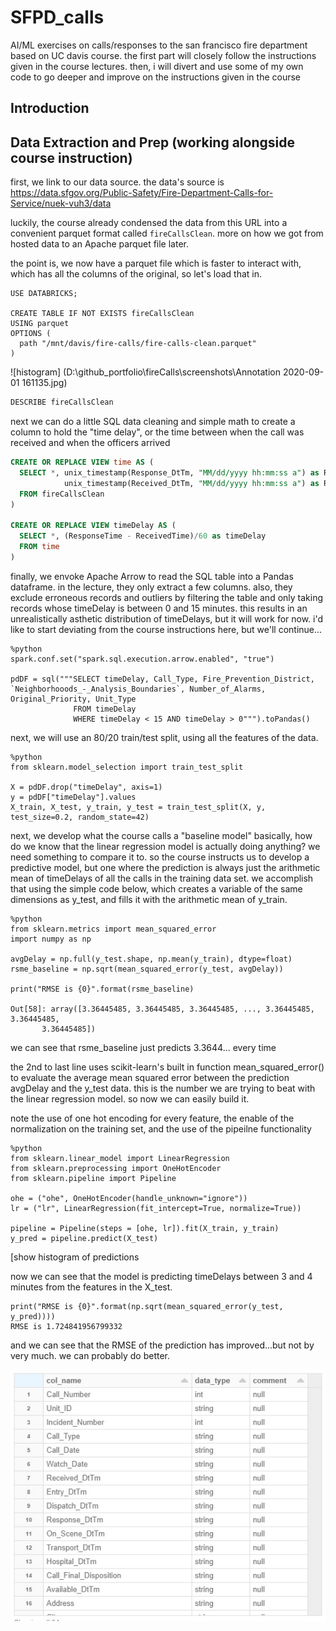 # SFPD_calls
AI/ML exercises on calls/responses to the san francisco fire department based on UC davis course. the first part will closely follow the instructions given in the course lectures. then, i will divert and use some of my own code to go deeper and improve on the instructions given in the course

## Introduction


## Data Extraction and Prep  (working alongside course instruction)
first, we link to our data source. the data's source is https://data.sfgov.org/Public-Safety/Fire-Department-Calls-for-Service/nuek-vuh3/data

luckily, the course already condensed the data from this URL into a convenient parquet format called ```fireCallsClean```. more on how we got from hosted data to an Apache parquet file later.

the point is, we now have a parquet file which is faster to interact with, which has all the columns of the original, so let's load that in.

```
USE DATABRICKS;

CREATE TABLE IF NOT EXISTS fireCallsClean
USING parquet
OPTIONS (
  path "/mnt/davis/fire-calls/fire-calls-clean.parquet"
)
```
![histogram] (D:\github_portfolio\fireCalls\screenshots\Annotation 2020-09-01 161135.jpg)

```SQL
DESCRIBE fireCallsClean
```

next we can do a little SQL data cleaning and simple math to create a column to hold the "time delay", or the time between when the call was received and when the officers arrived

```sql
CREATE OR REPLACE VIEW time AS (
  SELECT *, unix_timestamp(Response_DtTm, "MM/dd/yyyy hh:mm:ss a") as ResponseTime, 
            unix_timestamp(Received_DtTm, "MM/dd/yyyy hh:mm:ss a") as ReceivedTime
  FROM fireCallsClean
)

CREATE OR REPLACE VIEW timeDelay AS (
  SELECT *, (ResponseTime - ReceivedTime)/60 as timeDelay
  FROM time
)
```
finally, we envoke Apache Arrow to read the SQL table into a Pandas dataframe. in the lecture, they only extract a few columns. also, they exclude erroneous records and outliers by filtering the table and only taking records whose timeDelay is between 0 and 15 minutes. this results in an unrealistically asthetic distribution of timeDelays, but it will work for now. i'd like to start deviating from the course instructions here, but we'll continue...

```
%python
spark.conf.set("spark.sql.execution.arrow.enabled", "true")

pdDF = sql("""SELECT timeDelay, Call_Type, Fire_Prevention_District, `Neighborhooods_-_Analysis_Boundaries`, Number_of_Alarms, Original_Priority, Unit_Type
              FROM timeDelay 
              WHERE timeDelay < 15 AND timeDelay > 0""").toPandas()
```
next, we will use an 80/20 train/test split, using all the features of the data.
```
%python
from sklearn.model_selection import train_test_split

X = pdDF.drop("timeDelay", axis=1)
y = pdDF["timeDelay"].values
X_train, X_test, y_train, y_test = train_test_split(X, y, test_size=0.2, random_state=42)
```

next, we develop what the course calls a "baseline model" basically, how do we know that the linear regression model is actually doing anything? we need something to compare it to. so the course instructs us to develop a predictive model, but one where the prediction is always just the arithmetic mean of timeDelays of all the calls in the training data set. we accomplish that using the simple code below, which creates a variable of the same dimensions as y_test, and fills it with the arithmetic mean of y_train.
```
%python
from sklearn.metrics import mean_squared_error
import numpy as np

avgDelay = np.full(y_test.shape, np.mean(y_train), dtype=float)
rsme_baseline = np.sqrt(mean_squared_error(y_test, avgDelay))

print("RMSE is {0}".format(rsme_baseline)

Out[58]: array([3.36445485, 3.36445485, 3.36445485, ..., 3.36445485, 3.36445485,
       3.36445485])
```
we can see that rsme_baseline just predicts 3.3644... every time

the 2nd to last line uses scikit-learn's built in function mean_squared_error() to evaluate the average mean squared error between the prediction avgDelay and the y_test data. this is the number we are trying to beat with the linear regression model. so now we can easily build it.

note the use of one hot encoding for every feature, the enable of the normalization on the training set, and the use of the pipeilne functionality
```
%python
from sklearn.linear_model import LinearRegression
from sklearn.preprocessing import OneHotEncoder
from sklearn.pipeline import Pipeline

ohe = ("ohe", OneHotEncoder(handle_unknown="ignore"))
lr = ("lr", LinearRegression(fit_intercept=True, normalize=True))

pipeline = Pipeline(steps = [ohe, lr]).fit(X_train, y_train)
y_pred = pipeline.predict(X_test)
```
[show histogram of predictions

now we can see that the model is predicting timeDelays between 3 and 4 minutes from the features in the X_test. 
```
print("RMSE is {0}".format(np.sqrt(mean_squared_error(y_test, y_pred))))
RMSE is 1.724841956799332
```
and we can see that the RMSE of the prediction has improved...but not by very much. we can probably do better.

![alt text](fireCallsSchema.jpg)
